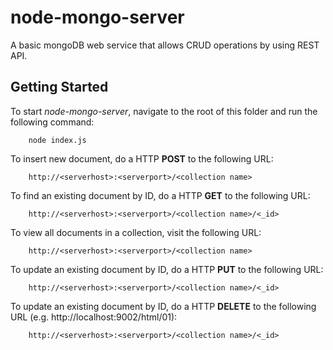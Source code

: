node-mongo-server
=================

A basic mongoDB web service that allows CRUD operations by using REST API.

## Getting Started

To start _node-mongo-server_, navigate to the root of this folder and run the following command:

        node index.js

To insert new document, do a HTTP **POST** to the following URL:

        http://<serverhost>:<serverport>/<collection name>

To find an existing document by ID, do a HTTP **GET** to the following URL:

        http://<serverhost>:<serverport>/<collection name>/<_id>
    
To view all documents in a collection, visit the following URL:

        http://<serverhost>:<serverport>/<collection name>

To update an existing document by ID, do a HTTP **PUT** to the following URL:

        http://<serverhost>:<serverport>/<collection name>/<_id>
    
To update an existing document by ID, do a HTTP **DELETE** to the following URL (e.g. http://localhost:9002/html/01):

        http://<serverhost>:<serverport>/<collection name>/<_id>
